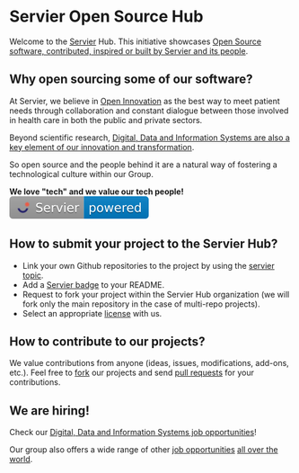 # Servier Open Source Hub
Welcome to the [Servier](https://servier.com/en/) Hub.
This initiative showcases [Open Source software, contributed, inspired or built by Servier and its people](https://github.com/topics/servier).

## Why open sourcing some of our software?
At Servier, we believe in [Open Innovation](https://servier.com/en/research-innovation/open-innovation/) as the best way to meet patient needs through collaboration and constant dialogue between those involved in health care in both the public and private sectors.

Beyond scientific research, [Digital, Data and Information Systems are also a key element of our innovation and transformation](https://servier.com/en/newsroom/digital-data-pillars-transformation/).

So open source and the people behind it are a natural way of fostering a technological culture within our Group.

**We love "tech" and we value our tech people!** [![Servier Powered](https://raw.githubusercontent.com/servierhub/.github/main/badges/powered.svg)](https://servier.com/en/)

## How to submit your project to the Servier Hub?
* Link your own Github repositories to the project by using the [servier topic](https://github.com/topics/servier).
* Add a [Servier badge](https://github.com/servierhub/.github) to your README.
* Request to fork your project within the Servier Hub organization (we will fork only the main repository in the case of multi-repo projects).
* Select an appropriate [license](https://opensource.org/license) with us.

## How to contribute to our projects?
We value contributions from anyone (ideas, issues, modifications, add-ons, etc.).
Feel free to [fork](https://docs.github.com/fr/pull-requests/collaborating-with-pull-requests/working-with-forks/fork-a-repo) our projects
and send [pull requests](https://docs.github.com/fr/pull-requests/collaborating-with-pull-requests/proposing-changes-to-your-work-with-pull-requests/about-pull-requests) for your contributions.

## We are hiring!
Check our [Digital, Data and Information Systems job opportunities](https://jobs.servier.com/search/?createNewAlert=false&q=&optionsFacetsDD_customfield4=Digital%2C+Data+%26+Syst%C3%A8mes+d%27information)!

Our group also offers a wide range of other [job opportunities](https://jobs.servier.com/?locale=en_GB) [all over the world](https://servier.com/en/servier-group/servier-throughout-the-world/).
